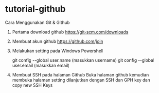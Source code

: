 # tutorial-github
Cara Menggunakan Git & Github
1. Pertama download github
https://git-scm.com/downloads
2. Membuat akun github
https://github.com/join
3. Melakukan setting pada Windows Powershell

   git config --global user.name (masukkan username)
   git config --global user.email (masukkan email)

5. Membuat SSH pada halaman Github
Buka halaman github kemudian membuka halaman setting dilanjutkan dengan SSH dan GPH key dan copy new SSH Keys
